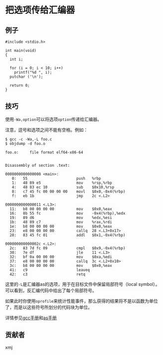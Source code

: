 # 把选项传给汇编器

## 例子

	#include <stdio.h>
	
	int main(void)
	{
	  int i;
	
	  for (i = 0; i < 10; i++)
	    printf("%d ", i);
	  putchar ('\n');
	
	  return 0;
	}

## 技巧

使用`-Wa,option`可以将选项`option`传递给汇编器。

注意，逗号和选项之间不能有空格。例如：

	$ gcc -c -Wa,-L foo.c
	$ objdump -d foo.o
	
	foo.o:     file format elf64-x86-64
	
	
	Disassembly of section .text:
	
	0000000000000000 <main>:
	   0:   55                      push   %rbp
	   1:   48 89 e5                mov    %rsp,%rbp
	   4:   48 83 ec 10             sub    $0x10,%rsp
	   8:   c7 45 fc 00 00 00 00    movl   $0x0,-0x4(%rbp)
	   f:   eb 1b                   jmp    2c <.L2>
	
	0000000000000011 <.L3>:
	  11:   b8 00 00 00 00          mov    $0x0,%eax
	  16:   8b 55 fc                mov    -0x4(%rbp),%edx
	  19:   89 d6                   mov    %edx,%esi
	  1b:   48 89 c7                mov    %rax,%rdi
	  1e:   b8 00 00 00 00          mov    $0x0,%eax
	  23:   e8 00 00 00 00          callq  28 <.L3+0x17>
	  28:   83 45 fc 01             addl   $0x1,-0x4(%rbp)
	
	000000000000002c <.L2>:
	  2c:   83 7d fc 09             cmpl   $0x9,-0x4(%rbp)
	  30:   7e df                   jle    11 <.L3>
	  32:   bf 0a 00 00 00          mov    $0xa,%edi
	  37:   e8 00 00 00 00          callq  3c <.L2+0x10>
	  3c:   b8 00 00 00 00          mov    $0x0,%eax
	  41:   c9                      leaveq 
	  42:   c3                      retq 

这里的`-L`是汇编器as的选项，用于在目标文件中保留局部符号（local symbol）。可以看到，反汇编代码中给出了每个局部符号。

如果此时你使用`oprofile`来统计性能事件，那么获得的结果将不是以函数为单位了，而是以这些符号所划分的代码块为单位。

详情参见[gcc手册](https://gcc.gnu.org/onlinedocs/gcc/Assembler-Options.html#Assembler-Options)和[as手册](https://sourceware.org/binutils/docs-2.24/as/L.html#L)

## 贡献者

xmj

